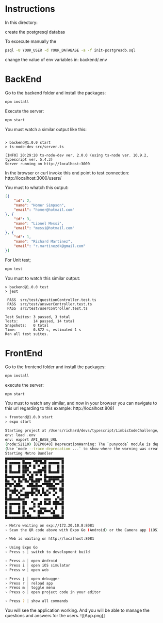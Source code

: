 # Instructions

In this directory:

create the postgresql databas

To excecute manually the 
```bash
psql -U YOUR_USER -d YOUR_DATABASE -a -f init-postgresdb.sql
```

change the value of env variables in:
backend/.env

# BackEnd

Go to the backend folder and install the packages:
```bash
npm install
```

Execute the server:
```bash
npm start
```

You must watch a similar output like this:
```

> backend@1.0.0 start
> ts-node-dev src/server.ts

[INFO] 20:29:20 ts-node-dev ver. 2.0.0 (using ts-node ver. 10.9.2, typescript ver. 5.4.3)
Server running on http://localhost:3000
```

In the browser or curl invoke this end point to test connection:
http://localhost:3000/users/

You must to whatch this output:
```json
[{
    "id": 2,
    "name": "Homer Simpson",
    "email": "homer@hotmail.com"
}, {
    "id": 3,
    "name": "Lionel Messi",
    "email": "messi@hotmail.com"
}, {
    "id": 1,
    "name": "Richard Martinez",
    "email": "r.martinezdk@gmail.com"
}]
```

For Unit test;
```bash
npm test
```

You must to watch this similar output:
```
> backend@1.0.0 test
> jest

 PASS  src/test/questionController.test.ts
 PASS  src/test/answerController.test.ts
 PASS  src/test/userController.test.ts

Test Suites: 3 passed, 3 total
Tests:       14 passed, 14 total
Snapshots:   0 total
Time:        0.872 s, estimated 1 s
Ran all test suites.
```

# FrontEnd

Go to the frontend folder and install the packages:
```bash
npm install
```


execute the server:

```bash
npm start
```

You must to watch any similar, and now in your browser you can navigate to this url regarding to this example: 
http://localhost:8081

```bash
> frontend@1.0.0 start
> expo start

Starting project at /Users/richard/devs/typescript/LimbicCodeChallenge/frontend
env: load .env
env: export API_BASE_URL
(node:52110) [DEP0040] DeprecationWarning: The `punycode` module is deprecated. Please use a userland alternative instead.
(Use `node --trace-deprecation ...` to show where the warning was created)
Starting Metro Bundler
▄▄▄▄▄▄▄▄▄▄▄▄▄▄▄▄▄▄▄▄▄▄▄▄▄▄▄
█ ▄▄▄▄▄ █▄▄▄ ▀█▀█▄█ ▄▄▄▄▄ █
█ █   █ ██▄▀ █ ▀ ▄█ █   █ █
█ █▄▄▄█ ██▀▄ ▄▄██▀█ █▄▄▄█ █
█▄▄▄▄▄▄▄█ ▀▄█ ▀ ▀ █▄▄▄▄▄▄▄█
█▄ ▀▄ █▄▀█▄▀█▄██▀ █▄█▀█▀▀▄█
█▀█▀▄██▄  ▄██▄█▄▄▀▀███▄▀▀ █
█▀▄▄█▄ ▄▀   █▀█▄ █ ▄▀▀█▀ ██
█ ▄▀▀▄▀▄▄██▀█▀▄▀▄▀█▄▀ ▄▀  █
█▄█▄▄▄█▄▄▀▀  ▄▄   ▄▄▄  ▄▀▄█
█ ▄▄▄▄▄ ██  ▀▄ ▄█ █▄█ ███▄█
█ █   █ █  ▄▄▀ ▀▄▄▄  ▄ █  █
█ █▄▄▄█ █▀▄  ▀ ██▄▀▀▀▄█   █
█▄▄▄▄▄▄▄█▄██▄▄▄█▄▄▄▄▄▄███▄█

› Metro waiting on exp://172.20.10.8:8081
› Scan the QR code above with Expo Go (Android) or the Camera app (iOS)

› Web is waiting on http://localhost:8081

› Using Expo Go
› Press s │ switch to development build

› Press a │ open Android
› Press i │ open iOS simulator
› Press w │ open web

› Press j │ open debugger
› Press r │ reload app
› Press m │ toggle menu
› Press o │ open project code in your editor

› Press ? │ show all commands
```

You will see the application working.
And you will be able to manage the questions and answers for the users.
![[App.png]]